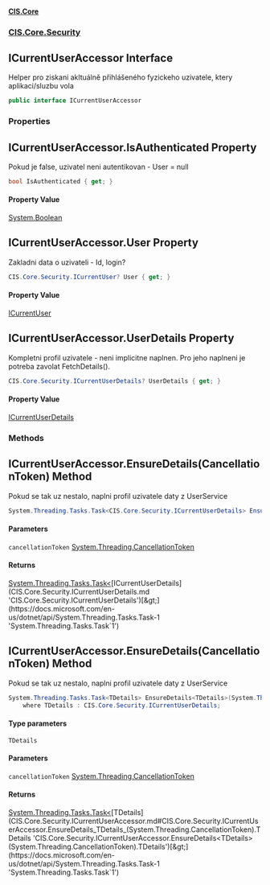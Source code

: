 #### [CIS.Core](index.md 'index')
### [CIS.Core.Security](CIS.Core.Security.md 'CIS.Core.Security')

## ICurrentUserAccessor Interface

Helper pro ziskani akltuálně přihlášeného fyzickeho uzivatele, ktery aplikaci/sluzbu vola

```csharp
public interface ICurrentUserAccessor
```
### Properties

<a name='CIS.Core.Security.ICurrentUserAccessor.IsAuthenticated'></a>

## ICurrentUserAccessor.IsAuthenticated Property

Pokud je false, uzivatel neni autentikovan - User = null

```csharp
bool IsAuthenticated { get; }
```

#### Property Value
[System.Boolean](https://docs.microsoft.com/en-us/dotnet/api/System.Boolean 'System.Boolean')

<a name='CIS.Core.Security.ICurrentUserAccessor.User'></a>

## ICurrentUserAccessor.User Property

Zakladni data o uzivateli - Id, login?

```csharp
CIS.Core.Security.ICurrentUser? User { get; }
```

#### Property Value
[ICurrentUser](CIS.Core.Security.ICurrentUser.md 'CIS.Core.Security.ICurrentUser')

<a name='CIS.Core.Security.ICurrentUserAccessor.UserDetails'></a>

## ICurrentUserAccessor.UserDetails Property

Kompletni profil uzivatele - neni implicitne naplnen. Pro jeho naplneni je potreba zavolat FetchDetails().

```csharp
CIS.Core.Security.ICurrentUserDetails? UserDetails { get; }
```

#### Property Value
[ICurrentUserDetails](CIS.Core.Security.ICurrentUserDetails.md 'CIS.Core.Security.ICurrentUserDetails')
### Methods

<a name='CIS.Core.Security.ICurrentUserAccessor.EnsureDetails(System.Threading.CancellationToken)'></a>

## ICurrentUserAccessor.EnsureDetails(CancellationToken) Method

Pokud se tak uz nestalo, naplni profil uzivatele daty z UserService

```csharp
System.Threading.Tasks.Task<CIS.Core.Security.ICurrentUserDetails> EnsureDetails(System.Threading.CancellationToken cancellationToken);
```
#### Parameters

<a name='CIS.Core.Security.ICurrentUserAccessor.EnsureDetails(System.Threading.CancellationToken).cancellationToken'></a>

`cancellationToken` [System.Threading.CancellationToken](https://docs.microsoft.com/en-us/dotnet/api/System.Threading.CancellationToken 'System.Threading.CancellationToken')

#### Returns
[System.Threading.Tasks.Task&lt;](https://docs.microsoft.com/en-us/dotnet/api/System.Threading.Tasks.Task-1 'System.Threading.Tasks.Task`1')[ICurrentUserDetails](CIS.Core.Security.ICurrentUserDetails.md 'CIS.Core.Security.ICurrentUserDetails')[&gt;](https://docs.microsoft.com/en-us/dotnet/api/System.Threading.Tasks.Task-1 'System.Threading.Tasks.Task`1')

<a name='CIS.Core.Security.ICurrentUserAccessor.EnsureDetails_TDetails_(System.Threading.CancellationToken)'></a>

## ICurrentUserAccessor.EnsureDetails<TDetails>(CancellationToken) Method

Pokud se tak uz nestalo, naplni profil uzivatele daty z UserService

```csharp
System.Threading.Tasks.Task<TDetails> EnsureDetails<TDetails>(System.Threading.CancellationToken cancellationToken)
    where TDetails : CIS.Core.Security.ICurrentUserDetails;
```
#### Type parameters

<a name='CIS.Core.Security.ICurrentUserAccessor.EnsureDetails_TDetails_(System.Threading.CancellationToken).TDetails'></a>

`TDetails`
#### Parameters

<a name='CIS.Core.Security.ICurrentUserAccessor.EnsureDetails_TDetails_(System.Threading.CancellationToken).cancellationToken'></a>

`cancellationToken` [System.Threading.CancellationToken](https://docs.microsoft.com/en-us/dotnet/api/System.Threading.CancellationToken 'System.Threading.CancellationToken')

#### Returns
[System.Threading.Tasks.Task&lt;](https://docs.microsoft.com/en-us/dotnet/api/System.Threading.Tasks.Task-1 'System.Threading.Tasks.Task`1')[TDetails](CIS.Core.Security.ICurrentUserAccessor.md#CIS.Core.Security.ICurrentUserAccessor.EnsureDetails_TDetails_(System.Threading.CancellationToken).TDetails 'CIS.Core.Security.ICurrentUserAccessor.EnsureDetails<TDetails>(System.Threading.CancellationToken).TDetails')[&gt;](https://docs.microsoft.com/en-us/dotnet/api/System.Threading.Tasks.Task-1 'System.Threading.Tasks.Task`1')